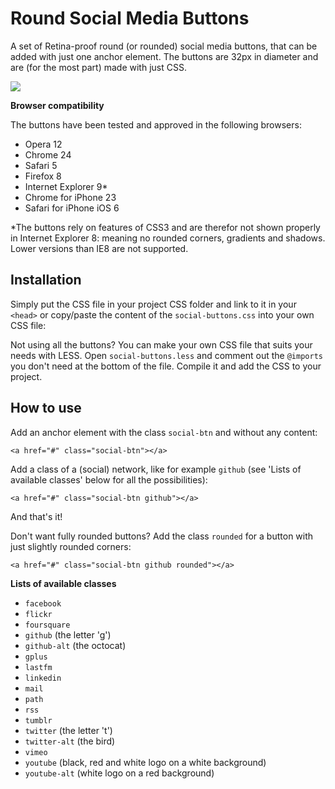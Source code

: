 Round Social Media Buttons
==========================

A set of Retina-proof round (or rounded) social media buttons, that can be added with just one anchor element. The buttons are 32px in diameter and are (for the most part) made with just CSS.

![](http://worksoftime.nl/files/rsmb.png)

**Browser compatibility**

The buttons have been tested and approved in the following browsers:

- Opera	12
- Chrome 24
- Safari 5
- Firefox 8
- Internet Explorer 9*
- Chrome for iPhone 23
- Safari for iPhone iOS 6

*The buttons rely on features of CSS3 and are therefor not shown properly in Internet Explorer 8: meaning no rounded corners, gradients and shadows. Lower versions than IE8 are not supported.



## Installation ##

Simply put the CSS file in your project CSS folder and link to it in your `<head>` or copy/paste the content of the `social-buttons.css` into your own CSS file:

Not using all the buttons? You can make your own CSS file that suits your needs with LESS. Open `social-buttons.less` and comment out the `@imports` you don't need at the bottom of the file. Compile it and add the CSS to your project.



## How to use ##

Add an anchor element with the class `social-btn` and without any content:

	<a href="#" class="social-btn"></a>

Add a class of a (social) network, like for example `github` (see 'Lists of available classes' below for all the possibilities):

	<a href="#" class="social-btn github"></a>

And that's it!

Don't want fully rounded buttons? Add the class `rounded` for a button with just slightly rounded corners:

	<a href="#" class="social-btn github rounded"></a>


**Lists of available classes**

- `facebook`
- `flickr`
- `foursquare`
- `github` (the letter 'g')
- `github-alt` (the octocat)
- `gplus`
- `lastfm`
- `linkedin`
- `mail`
- `path`
- `rss`
- `tumblr`
- `twitter` (the letter 't')
- `twitter-alt` (the bird)
- `vimeo`
- `youtube` (black, red and white logo on a white background)
- `youtube-alt` (white logo on a red background)
